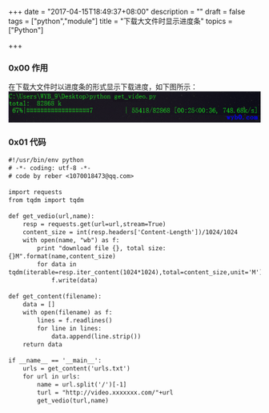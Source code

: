 +++
date = "2017-04-15T18:49:37+08:00"
description = ""
draft = false
tags = ["python","module"]
title = "下载大文件时显示进度条"
topics = ["Python"]

+++

### 0x00 作用
在下载大文件时以进度条的形式显示下载进度，如下图所示：
![80](/img/post/tqdm_progress_bar.png)

### 0x01 代码
```
#!/usr/bin/env python
# -*- coding: utf-8 -*-
# code by reber <1070018473@qq.com>

import requests
from tqdm import tqdm

def get_vedio(url,name):
    resp = requests.get(url=url,stream=True)
    content_size = int(resp.headers['Content-Length'])/1024/1024
    with open(name, "wb") as f:
        print "download file {}, total size: {}M".format(name,content_size)
        for data in tqdm(iterable=resp.iter_content(1024*1024),total=content_size,unit='M'):
            f.write(data)

def get_content(filename):
    data = []
    with open(filename) as f:
        lines = f.readlines()
        for line in lines:
            data.append(line.strip())
    return data

if __name__ == '__main__':
    urls = get_content('urls.txt')
    for url in urls:
        name = url.split('/')[-1]
        turl = "http://video.xxxxxxx.com/"+url
        get_vedio(turl,name)
```